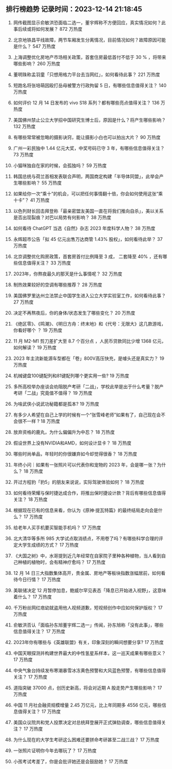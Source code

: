 
## 排行榜趋势 记录时间：2023-12-14 21:18:45
  
  1. 网传截图显示俞敏洪恐面临二选一，董宇辉称不方便回应，真实情况如何？此事后续或将如何发展？ 872 万热度
    
  2. 北京地铁昌平线故障，两节车厢发生分离情况，目前情况如何？故障原因可能是什么？ 547 万热度
    
  3. 上海调整优化房地产市场相关政策，首套住房最低首付不低于 30 % ，将带来哪些影响？ 260 万热度
    
  4. 董明珠称孟羽童「只想用格力平台去当网红」，如何看待此事？ 221 万热度
    
  5. 短跑名将张培萌因殴打岳母被警方行政拘留 5 日，有哪些信息值得关注？ 140 万热度
    
  6. 如何评价 12 月 14 日发布的 vivo S18 系列？都有哪些亮点值得关注？ 136 万热度
    
  7. 美国佛州禁止公立大学招中国研究生博士后，原因是什么？将产生哪些影响？ 132 万热度
    
  8. 有哪些常常被忽略的摄影诀窍，能让摄影小白也可以拍出大片？ 90 万热度
    
  9. 广州一彩民独中 1.44 亿元大奖，中奖号码已守 3 年，有哪些信息值得关注？ 73 万热度
    
  10. 小猫咪独自在家的时候，会孤独吗？ 59 万热度
    
  11. 韩国总统与荷兰首相发表联合声明，两国商定构建「半导体同盟」，此举会产生哪些影响？ 55 万热度
    
  12. 如果给你一次“乘十”的机会，可以把任何事情翻十倍，你会如何使用这张“乘十卡”？ 41 万热度
    
  13. 以色列财长回击拜登称「最亲密盟友美国一直在将我们推向自杀」，美以关系是否出现裂痕？对巴以局势有何影响？ 38 万热度
    
  14. 如何看待 ChatGPT 当选《自然》杂志 2023 年度科学人物？ 38 万热度
    
  15. 永辉超市公告「拟 45 亿元出售万达商管 1.43% 股权」，如何看待此举？ 37 万热度
    
  16. 北京调整优化购房政策，首套房首付比例降至 3 成， 二套降至 40% ，还有哪些信息值得关注？ 33 万热度
    
  17. 2023年，你熬夜最久的那天是什么事情呢？ 32 万热度
    
  18. 制热效果较好的空调有哪些推荐？ 28 万热度
    
  19. 美国佛罗里达州立法禁止中国学生进入公立大学实验室工作，如何看待此事？ 27 万热度
    
  20. 决定不再熬夜后，你的身体/状态发生了哪些变化？ 20 万热度
    
  21. 《绝区零》、《鸣潮》、《明日方舟：终末地》和《代号：无限大》这几款游戏，你看好哪个 ？ 19 万热度
    
  22. 11 月 M2-M1 剪刀差扩大至 8.7 个百分点 ，人民币贷款同比少增 1368 亿元，如何解读？ 19 万热度
    
  23. 2023 年主流新能源车型都在「卷」800V高压快充，是噱头还是真实力？ 19 万热度
    
  24. 机械键盘100键配列和81键配列哪个更实用一些? 19 万热度
    
  25. 多所高校举办座谈会劝阻脱产考研「二战」，学校此举是出于什么考量？脱产考研「二战」究竟值不值得？ 19 万热度
    
  26. 为啥武侠小说武功秘籍都是孤本? 19 万热度
    
  27. 有多少人希望在自己上学的时候有一个“张雪峰老师”如果有了，自己现在会不会很不一样 ? 18 万热度
    
  28. 放弃资格的鹿丸，为什么偏偏升为中忍？ 18 万热度
    
  29. 假设世界上没有NVIDIA和AMD，如何设计显卡？ 18 万热度
    
  30. 哪些时尚单品，年轻时的你很嫌弃如今却觉得很香？ 18 万热度
    
  31. 年终小问｜如果有一张照片可以代表你和宠物的 2023 年，会是哪一张？为什么？ 18 万热度
    
  32. 开过方程豹「豹5」的朋友来说说，实际驾驶体验如何？ 18 万热度
    
  33. 如何看待荣耀与保时捷达成合作，将推出保时捷设计款？背后有哪些信息值得关注？ 18 万热度
    
  34. 根据现在已有的信息来看，你认为《原神·提瓦特篇》的最终结局走向会是什么？ 17 万热度
    
  35. 给老年人买手机要买智能手机吗？ 17 万热度
    
  36. 北大清华等多所 985 大学试点取消绩点，不用卷了吗？有哪些科学合理的评定大学生成绩的方式？ 17 万热度
    
  37. 《大国之树》中，水哥提到近几年经常在自家院子里种各种植物，当人看到自己种植的植物时，会有精神疗愈吗？ 17 万热度
    
  38. 12 月 14 日三大指数集体高开，贵金属、房地产等板块指数涨幅居前，如何看待今日行情？ 17 万热度
    
  39. 美联储决定 12 月暂停加息，鲍威尔罕见表态「降息已开始进入视野」，这意味着什么？ 17 万热度
    
  40. 千万粉丝网红痞幼就盗用他人视频道歉，短视频创作中应如何保护版权？ 17 万热度
    
  41. 俞敏洪否认「面临孙东旭董宇辉二选一」传闻，孙东旭称「没有此事」，哪些信息值得关注？ 17 万热度
    
  42. 2023年你有哪些与《英雄联盟》有关，印象深刻的瞬间想要分享? 17 万热度
    
  43. 中国天眼探测并构建世界最大的中性氢星系样本，这一巡天成果有哪些意义？ 17 万热度
    
  44. 中央气象台持续发布寒潮暴雪冰冻黄色预警和大风蓝色预警，有哪些信息值得关注？ 17 万热度
    
  45. 道指突破 37000 点，创历史新高，将会对近期 A 股走势产生哪些影响？ 17 万热度
    
  46. 中国 11 月社会融资规模增量 2.45 万亿元，比上年同期多 4556 亿元，哪些信息值得关注？ 17 万热度
    
  47. 美国众议院共和党人投票决定对总统拜登展开正式弹劾调查，哪些信息值得关注？ 17 万热度
    
  48. 为什么现在的大学生考研这么困难还要拼命考研甚至二战三战？ 17 万热度
    
  49. 一张照片证明你今年去哪玩了？ 17 万热度
    
  50. 小孩考试考差了，你是会批评她还是会鼓励她？ 17 万热度
    
